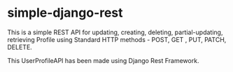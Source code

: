 # simple-django-rest
This is a simple REST API for updating, creating, deleting, partial-updating, retrieving Profile using Standard HTTP methods - POST, GET
, PUT, PATCH, DELETE.

This UserProfileAPI has been made using Django Rest Framework. 
